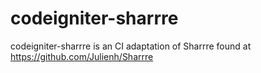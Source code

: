 codeigniter-sharrre
===================

codeigniter-sharrre is an CI adaptation of Sharrre found at https://github.com/Julienh/Sharrre 
